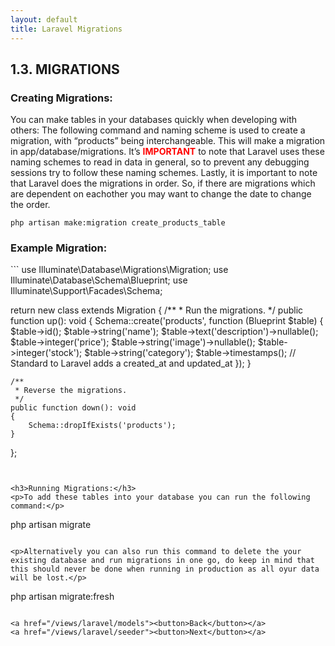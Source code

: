 ```yaml
---
layout: default
title: Laravel Migrations
---
```


<h2>1.3. MIGRATIONS</h2>
<h3>Creating Migrations:</h3>
<p>You can make tables in your databases quickly when developing with others:
The following command and naming scheme is used to create a migration, with “products” being interchangeable. This will make a migration in app/database/migrations. It’s <b style="color:red;">IMPORTANT</b> to note that Laravel uses these naming schemes to read in data in general, so to prevent any debugging sessions try to follow these naming schemes. Lastly, it is important to note that Laravel does the migrations in order. So, if there are migrations which are dependent on eachother you may want to change the date to change the order.</p>

```
php artisan make:migration create_products_table
```

<h3>Example Migration:</h3>
```
<?php

use Illuminate\Database\Migrations\Migration;
use Illuminate\Database\Schema\Blueprint;
use Illuminate\Support\Facades\Schema;

return new class extends Migration
{
    /**
     * Run the migrations.
     */
    public function up(): void
    {
        Schema::create('products', function (Blueprint $table) {
            $table->id();
            $table->string('name');
            $table->text('description')->nullable();
            $table->integer('price');
            $table->string('image')->nullable();
            $table->integer('stock');
            $table->string('category');
            $table->timestamps(); // Standard to Laravel adds a created_at and updated_at
        });
    }

    /**
     * Reverse the migrations.
     */
    public function down(): void
    {
        Schema::dropIfExists('products');
    }
};
```


<h3>Running Migrations:</h3>
<p>To add these tables into your database you can run the following command:</p>

```
php artisan migrate
```

<p>Alternatively you can also run this command to delete the your existing database and run migrations in one go, do keep in mind that this should never be done when running in production as all oyur data will be lost.</p>

```
php artisan migrate:fresh
```

<a href="/views/laravel/models"><button>Back</button></a>
<a href="/views/laravel/seeder"><button>Next</button></a>
